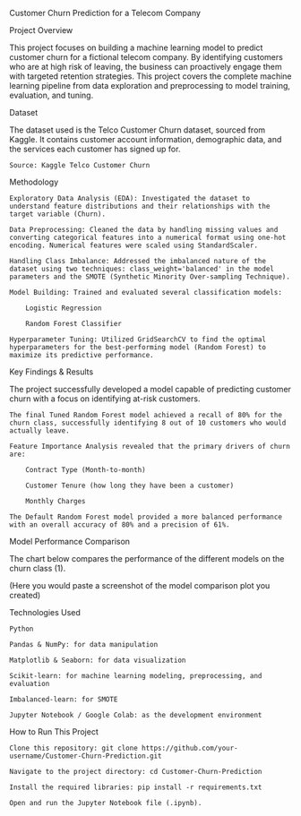 Customer Churn Prediction for a Telecom Company

Project Overview

This project focuses on building a machine learning model to predict customer churn for a fictional telecom company. By identifying customers who are at high risk of leaving, the business can proactively engage them with targeted retention strategies. This project covers the complete machine learning pipeline from data exploration and preprocessing to model training, evaluation, and tuning.

Dataset

The dataset used is the Telco Customer Churn dataset, sourced from Kaggle. It contains customer account information, demographic data, and the services each customer has signed up for.

    Source: Kaggle Telco Customer Churn

Methodology

    Exploratory Data Analysis (EDA): Investigated the dataset to understand feature distributions and their relationships with the target variable (Churn).

    Data Preprocessing: Cleaned the data by handling missing values and converting categorical features into a numerical format using one-hot encoding. Numerical features were scaled using StandardScaler.

    Handling Class Imbalance: Addressed the imbalanced nature of the dataset using two techniques: class_weight='balanced' in the model parameters and the SMOTE (Synthetic Minority Over-sampling Technique).

    Model Building: Trained and evaluated several classification models:

        Logistic Regression

        Random Forest Classifier

    Hyperparameter Tuning: Utilized GridSearchCV to find the optimal hyperparameters for the best-performing model (Random Forest) to maximize its predictive performance.

Key Findings & Results

The project successfully developed a model capable of predicting customer churn with a focus on identifying at-risk customers.

    The final Tuned Random Forest model achieved a recall of 80% for the churn class, successfully identifying 8 out of 10 customers who would actually leave.

    Feature Importance Analysis revealed that the primary drivers of churn are:

        Contract Type (Month-to-month)

        Customer Tenure (how long they have been a customer)

        Monthly Charges

    The Default Random Forest model provided a more balanced performance with an overall accuracy of 80% and a precision of 61%.

Model Performance Comparison

The chart below compares the performance of the different models on the churn class (1).

(Here you would paste a screenshot of the model comparison plot you created)

Technologies Used

    Python

    Pandas & NumPy: for data manipulation

    Matplotlib & Seaborn: for data visualization

    Scikit-learn: for machine learning modeling, preprocessing, and evaluation

    Imbalanced-learn: for SMOTE

    Jupyter Notebook / Google Colab: as the development environment

How to Run This Project

    Clone this repository: git clone https://github.com/your-username/Customer-Churn-Prediction.git

    Navigate to the project directory: cd Customer-Churn-Prediction

    Install the required libraries: pip install -r requirements.txt

    Open and run the Jupyter Notebook file (.ipynb).
